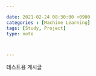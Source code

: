 ```yaml
---

date: 2021-02-24 08:30:00 +0900
categories : [Machine Learning]
tags: [Study, Project]
type: note



---
```


테스트용 게시글
